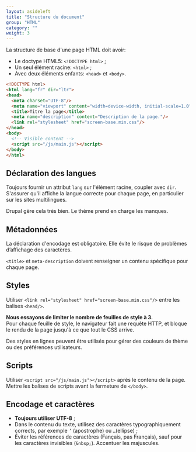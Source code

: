 ```yaml
---
layout: asideleft
title: "Structure du document"
group: "HTML"
category: ""
weight: 3
---
```


La structure de base d'une page HTML doit avoir:

* Le doctype HTML5: `<!DOCTYPE html>` ;
* Un seul élément racine: `<html>` ;
* Avec deux éléments enfants: `<head>` et `<body>`.

```html
<!DOCTYPE html>
<html lang="fr" dir="ltr">
<head>
  <meta charset="UTF-8"/>
  <meta name="viewport" content="width=device-width, initial-scale=1.0"/>
  <title>Titre la page</title>
  <meta name="description" content="Description de la page."/>
  <link rel="stylesheet" href="screen-base.min.css"/>
</head>
<body>
  <!-- Visible content -->
  <script src="/js/main.js"></script>
</body>
</html>
```

## Déclaration des langues

Toujours fournir un attribut `lang` sur l'élément racine, coupler avec `dir`. S'assurer qu'il affiche la langue correcte pour chaque page, en particulier sur les sites multilingues.

Drupal gère cela très bien. Le thème prend en charge les manques.

## Métadonnées

La déclaration d'encodage est obligatoire. Elle évite le risque de problèmes d’affichage des caractères.

`<title>` et `meta-description` doivent renseigner un contenu spécifique pour chaque page.

## Styles

Utiliser `<link rel="stylesheet" href="screen-base.min.css"/>` entre les balises `<head/>`.

**Nous essayons de limiter le nombre de feuilles de style à 3.**  
Pour chaque feuille de style, le navigateur fait une requête HTTP, et bloque le rendu de la page jusqu'à ce que tout le CSS arrive.

Des styles en lignes peuvent être utilisés pour gérer des couleurs de thème ou des préférences utilisateurs.

## Scripts

Utiliser `<script src="/js/main.js"></script>` après le contenu de la page. Mettre les balises de scripts avant la fermeture de `</body>`.

## Encodage et caractères

* **Toujours utiliser UTF-8** ;
* Dans le contenu du texte, utilisez des caractères typographiquement corrects, par exemple `’` (apostrophe) ou `…`(ellipse) ;
* Éviter les références de caractères (Fançais, pas Fran&#231;ais), sauf pour les caractères invisibles (`&nbsp;`). Accentuer les majuscules.
